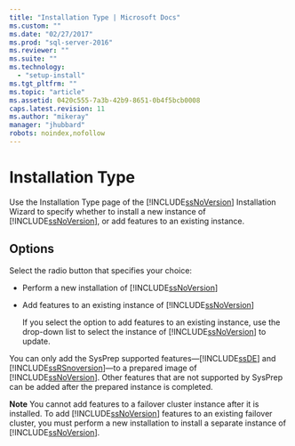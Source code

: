 ```yaml
---
title: "Installation Type | Microsoft Docs"
ms.custom: ""
ms.date: "02/27/2017"
ms.prod: "sql-server-2016"
ms.reviewer: ""
ms.suite: ""
ms.technology: 
  - "setup-install"
ms.tgt_pltfrm: ""
ms.topic: "article"
ms.assetid: 0420c555-7a3b-42b9-8651-0b4f5bcb0008
caps.latest.revision: 11
ms.author: "mikeray"
manager: "jhubbard"
robots: noindex,nofollow
---
```

# Installation Type
  Use the Installation Type page of the [!INCLUDE[ssNoVersion](../a9notintoc/includes/ssnoversion-md.md)] Installation Wizard to specify whether to install a new instance of [!INCLUDE[ssNoVersion](../a9notintoc/includes/ssnoversion-md.md)], or add features to an existing instance.  
  
## Options  
 Select the radio button that specifies your choice:  
  
-   Perform a new installation of [!INCLUDE[ssNoVersion](../a9notintoc/includes/ssnoversion-md.md)]  
  
-   Add features to an existing instance of [!INCLUDE[ssNoVersion](../a9notintoc/includes/ssnoversion-md.md)]  
  
     If you select the option to add features to an existing instance, use the drop-down list to select the instance of [!INCLUDE[ssNoVersion](../a9notintoc/includes/ssnoversion-md.md)] to update.  
  
 You can only add the SysPrep supported features—[!INCLUDE[ssDE](../a9notintoc/includes/ssde-md.md)] and [!INCLUDE[ssRSnoversion](../a9notintoc/includes/ssrsnoversion-md.md)]—to a prepared image of [!INCLUDE[ssNoVersion](../a9notintoc/includes/ssnoversion-md.md)]. Other features that are not supported by SysPrep can be added after the prepared instance is completed.  
  
 **Note** You cannot add features to a failover cluster instance after it is installed. To add [!INCLUDE[ssNoVersion](../a9notintoc/includes/ssnoversion-md.md)] features to an existing failover cluster, you must perform a new installation to install a separate instance of [!INCLUDE[ssNoVersion](../a9notintoc/includes/ssnoversion-md.md)].  
  
  
